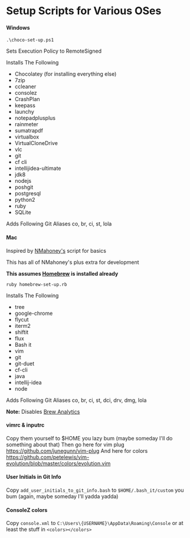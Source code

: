 # Setup Scripts for Various OSes

#### Windows
```
.\choco-set-up.ps1
```
Sets Execution Policy to RemoteSigned

Installs The Following
- Chocolatey (for installing everything else)
- 7zip
- ccleaner
- consolez
- CrashPlan
- keepass
- launchy
- notepadplusplus
- rainmeter
- sumatrapdf
- virtualbox
- VirtualCloneDrive
- vlc
- git
- cf cli
- intellijidea-ultimate
- jdk8
- nodejs
- poshgit
- postgresql
- python2
- ruby
- SQLite

Adds Following Git Aliases
co, br, ci, st, lola

#### Mac
Inspired by [NMahoney's](https://github.com/nmahoney-pivotal/scripts) script for basics

This has all of NMahoney's plus extra for development

**This assumes [Homebrew](http://brew.sh) is installed already**
```
ruby homebrew-set-up.rb
```
Installs The Following
- tree
- google-chrome
- flycut
- iterm2
- shiftit
- flux
- Bash it
- vim
- git
- git-duet
- cf-cli
- java
- intellij-idea
- node

Adds Following Git Aliases
co, br, ci, st, dci, drv, dmg, lola

**Note:**  Disables [Brew Analytics](https://git.io/brew-analytics)

#### vimrc & inputrc
Copy them yourself to $HOME you lazy bum (maybe someday I'll do something about that)
Then go here for vim plug https://github.com/junegunn/vim-plug
And here for colors https://github.com/petelewis/vim-evolution/blob/master/colors/evolution.vim

#### User Initials in Git Info
Copy `add_user_initials_to_git_info.bash` to `$HOME/.bash_it/custom` you bum (again, maybe someday I'll yadda yadda)

#### ConsoleZ colors
Copy `console.xml` to `C:\Users\{USERNAME}\AppData\Roaming\Console` or at least the stuff in `<colors></colors>`
